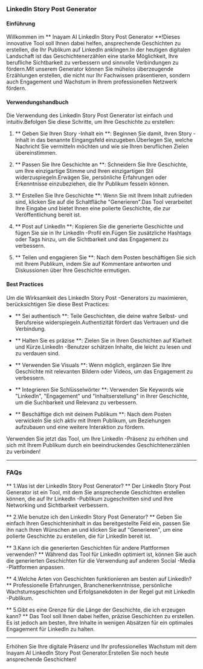### LinkedIn Story Post Generator

#### Einführung
Willkommen im ** Inayam AI LinkedIn Story Post Generator **!Dieses innovative Tool soll Ihnen dabei helfen, ansprechende Geschichten zu erstellen, die Ihr Publikum auf LinkedIn anklingen.In der heutigen digitalen Landschaft ist das Geschichtenerzählen eine starke Möglichkeit, Ihre berufliche Sichtbarkeit zu verbessern und sinnvolle Verbindungen zu fördern.Mit unserem Generator können Sie mühelos überzeugende Erzählungen erstellen, die nicht nur Ihr Fachwissen präsentieren, sondern auch Engagement und Wachstum in Ihrem professionellen Netzwerk fördern.

#### Verwendungshandbuch
Die Verwendung des LinkedIn Story Post Generator ist einfach und intuitiv.Befolgen Sie diese Schritte, um Ihre Geschichte zu erstellen:

1. ** Geben Sie Ihren Story -Inhalt ein **: Beginnen Sie damit, Ihren Story -Inhalt in das benannte Eingangsfeld einzugeben.Überlegen Sie, welche Nachricht Sie vermitteln möchten und wie sie Ihren beruflichen Zielen übereinstimmen.

2. ** Passen Sie Ihre Geschichte an **: Schneidern Sie Ihre Geschichte, um Ihre einzigartige Stimme und Ihren einzigartigen Stil widerzuspiegeln.Erwägen Sie, persönliche Erfahrungen oder Erkenntnisse einzubeziehen, die Ihr Publikum fesseln können.

3. ** Erstellen Sie Ihre Geschichte **: Wenn Sie mit Ihrem Inhalt zufrieden sind, klicken Sie auf die Schaltfläche "Generieren".Das Tool verarbeitet Ihre Eingabe und bietet Ihnen eine polierte Geschichte, die zur Veröffentlichung bereit ist.

4. ** Post auf LinkedIn **: Kopieren Sie die generierte Geschichte und fügen Sie sie in Ihr LinkedIn -Profil ein.Fügen Sie zusätzliche Hashtags oder Tags hinzu, um die Sichtbarkeit und das Engagement zu verbessern.

5. ** Teilen und engagieren Sie **: Nach dem Posten beschäftigen Sie sich mit Ihrem Publikum, indem Sie auf Kommentare antworten und Diskussionen über Ihre Geschichte ermutigen.

#### Best Practices
Um die Wirksamkeit des LinkedIn Story Post -Generators zu maximieren, berücksichtigen Sie diese Best Practices:

- ** Sei authentisch **: Teile Geschichten, die deine wahre Selbst- und Berufsreise widerspiegeln.Authentizität fördert das Vertrauen und die Verbindung.

- ** Halten Sie es präzise **: Zielen Sie in Ihren Geschichten auf Klarheit und Kürze.LinkedIn -Benutzer schätzen Inhalte, die leicht zu lesen und zu verdauen sind.

- ** Verwenden Sie Visuals **: Wenn möglich, ergänzen Sie Ihre Geschichte mit relevanten Bildern oder Videos, um das Engagement zu verbessern.

- ** Integrieren Sie Schlüsselwörter **: Verwenden Sie Keywords wie "LinkedIn", "Engagement" und "Inhaltserstellung" in Ihrer Geschichte, um die Suchbarkeit und Relevanz zu verbessern.

- ** Beschäftige dich mit deinem Publikum **: Nach dem Posten verwickeln Sie sich aktiv mit Ihrem Publikum, um Beziehungen aufzubauen und eine weitere Interaktion zu fördern.

Verwenden Sie jetzt das Tool, um Ihre LinkedIn -Präsenz zu erhöhen und sich mit Ihrem Publikum durch ein beeindruckendes Geschichtenerzählen zu verbinden!

---

### FAQs

** 1.Was ist der LinkedIn Story Post Generator? **
Der LinkedIn Story Post Generator ist ein Tool, mit dem Sie ansprechende Geschichten erstellen können, die auf Ihr LinkedIn -Publikum zugeschnitten sind und Ihre Networking und Sichtbarkeit verbessern.

** 2.Wie benutze ich den LinkedIn Story Post Generator? **
Geben Sie einfach Ihren Geschichteninhalt in das bereitgestellte Feld ein, passen Sie ihn nach Ihren Wünschen an und klicken Sie auf "Generieren", um eine polierte Geschichte zu erstellen, die für LinkedIn bereit ist.

** 3.Kann ich die generierten Geschichten für andere Plattformen verwenden? **
Während das Tool für LinkedIn optimiert ist, können Sie auch die generierten Geschichten für die Verwendung auf anderen Social -Media -Plattformen anpassen.

** 4.Welche Arten von Geschichten funktionieren am besten auf LinkedIn? **
Professionelle Erfahrungen, Branchenerkenntnisse, persönliche Wachstumsgeschichten und Erfolgsanekdoten in der Regel gut mit LinkedIn -Publikum.

** 5.Gibt es eine Grenze für die Länge der Geschichte, die ich erzeugen kann? **
Das Tool soll Ihnen dabei helfen, präzise Geschichten zu erstellen. Es ist jedoch am besten, Ihre Inhalte in wenigen Absätzen für ein optimales Engagement für LinkedIn zu halten.

---

Erhöhen Sie Ihre digitale Präsenz und Ihr professionelles Wachstum mit dem Inayam AI LinkedIn Story Post Generator.Erstellen Sie noch heute ansprechende Geschichten!